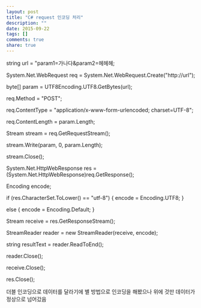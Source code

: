 ```yaml
---
layout: post
title: "C# request 인코딩 처리"
description: ""
date: 2015-09-22
tags: []
comments: true
share: true
---
```


string url = "param1=가나다&param2=헤헤헤;

System.Net.WebRequest req = System.Net.WebRequest.Create("http://url");

byte[] param = UTF8Encoding.UTF8.GetBytes(url);

req.Method = "POST";

req.ContentType = "application/x-www-form-urlencoded; charset=UTF-8";

req.ContentLength = param.Length;

Stream stream = req.GetRequestStream();

stream.Write(param, 0, param.Length);

stream.Close();

System.Net.HttpWebResponse res =
(System.Net.HttpWebResponse)req.GetResponse();

Encoding encode;

if (res.CharacterSet.ToLower() == "utf-8") { encode = Encoding.UTF8; }

else { encode = Encoding.Default; }

Stream receive = res.GetResponseStream();

StreamReader reader = new StreamReader(receive, encode);

string resultText = reader.ReadToEnd();

reader.Close();

receive.Close();

res.Close();

  

더블 인코딩으로 데이터를 달라기에 별 방법으로 인코딩을 해봤으나 위에 것만 데이터가 정상으로 넘어갔음

  

  


